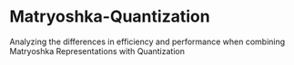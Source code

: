 # Matryoshka-Quantization
Analyzing the differences in efficiency and performance when combining Matryoshka Representations with Quantization
